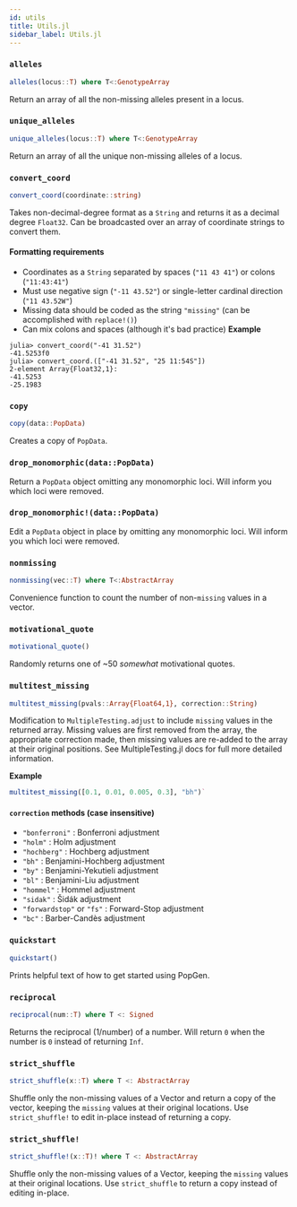 ```yaml
---
id: utils
title: Utils.jl
sidebar_label: Utils.jl
---
```


### `alleles`
```julia
alleles(locus::T) where T<:GenotypeArray
```
Return an array of all the non-missing alleles present in a locus.

### `unique_alleles`
```julia
unique_alleles(locus::T) where T<:GenotypeArray
```
Return an array of all the unique non-missing alleles of a locus.

### `convert_coord`
```julia
convert_coord(coordinate::string)
```
Takes non-decimal-degree format as a `String` and returns it as a decimal degree
`Float32`. Can be broadcasted over an array of coordinate strings to convert them.
#### Formatting requirements
- Coordinates as a `String` separated by spaces (`"11 43 41"`) or colons (`"11:43:41"`)
- Must use negative sign (`"-11 43.52"`) or single-letter cardinal direction (`"11 43.52W"`)
- Missing data should be coded as the string `"missing"` (can be accomplished with `replace!()`)
- Can mix colons and spaces (although it's bad practice)
**Example**
```
julia> convert_coord("-41 31.52")
-41.5253f0
julia> convert_coord.(["-41 31.52", "25 11:54S"])
2-element Array{Float32,1}:
-41.5253
-25.1983
```

### `copy`
```julia
copy(data::PopData)
```
Creates a copy of `PopData`.

### `drop_monomorphic(data::PopData)`
Return a `PopData` object omitting any monomorphic loci. Will inform you which loci were removed.


### `drop_monomorphic!(data::PopData)`
Edit a `PopData` object in place by omitting any monomorphic loci. Will inform you which loci were removed.


### `nonmissing`
```julia
nonmissing(vec::T) where T<:AbstractArray
```
Convenience function to count the number of non-`missing` values in a vector.


### `motivational_quote`
```julia
motivational_quote()
```
Randomly returns one of ~50 _somewhat_ motivational quotes.


### `multitest_missing`
```julia
multitest_missing(pvals::Array{Float64,1}, correction::String)
```
Modification to `MultipleTesting.adjust` to include `missing` values in the
returned array. Missing values are first removed from the array, the appropriate
correction made, then missing values are re-added to the array at their original
positions. See MultipleTesting.jl docs for full more detailed information.

**Example**
```julia
multitest_missing([0.1, 0.01, 0.005, 0.3], "bh")`
```
#### `correction` methods (case insensitive)
- `"bonferroni"` : Bonferroni adjustment
- `"holm"` : Holm adjustment
- `"hochberg"` : Hochberg adjustment
- `"bh"` : Benjamini-Hochberg adjustment
- `"by"` : Benjamini-Yekutieli adjustment
- `"bl"` : Benjamini-Liu adjustment
- `"hommel"` : Hommel adjustment
- `"sidak"` : Šidák adjustment
- `"forwardstop"` or `"fs"` : Forward-Stop adjustment
- `"bc"` : Barber-Candès adjustment


### `quickstart`
```julia
quickstart()
```
Prints helpful text of how to get started using PopGen.

### `reciprocal`
```julia
reciprocal(num::T) where T <: Signed
```
Returns the reciprocal (1/number) of a number. Will return `0` when 
the number is `0` instead of returning `Inf`.

### `strict_shuffle`
```julia
strict_shuffle(x::T) where T <: AbstractArray
```
Shuffle only the non-missing values of a Vector and return a copy of the vector,
keeping the `missing` values at their original locations.
Use `strict_shuffle!` to edit in-place instead of returning a copy.

### `strict_shuffle!`
```julia
strict_shuffle!(x::T)! where T <: AbstractArray
```
Shuffle only the non-missing values of a Vector, keeping the
`missing` values at their original locations. Use `strict_shuffle`
to return a copy instead of editing in-place.